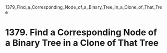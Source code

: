 1379_Find_a_Corresponding_Node_of_a_Binary_Tree_in_a_Clone_of_That_Tree
# 1379. Find a Corresponding Node of a Binary Tree in a Clone of That Tree

